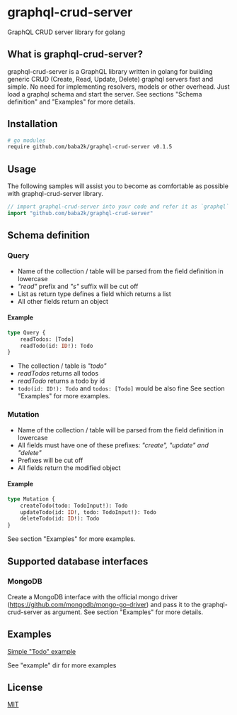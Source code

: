 # graphql-crud-server

GraphQL CRUD server library for golang

## What is graphql-crud-server?

graphql-crud-server is a GraphQL library written in golang for building generic CRUD (Create, Read, Update, Delete) graphql servers fast and simple. No need for implementing resolvers, models or other overhead. Just load a graphql schema and start the server. See sections "Schema definition" and "Examples" for more details.

## Installation

```bash
# go modules
require github.com/baba2k/graphql-crud-server v0.1.5
```

## Usage

The following samples will assist you to become as comfortable as possible with graphql-crud-server library.

```go
// import graphql-crud-server into your code and refer it as `graphql`
import "github.com/baba2k/graphql-crud-server"
```
## Schema definition

### Query

* Name of the collection / table  will be parsed from the field definition in lowercase
* *"read"* prefix and *"s"* suffix will be cut off
* List as return type defines a field which returns a list
* All other fields return an object

#### Example
```graphql
type Query {
    readTodos: [Todo]
    readTodo(id: ID!): Todo
}
```
* The collection / table is *"todo"*
* *readTodos* returns all todos
* *readTodo* returns a todo by id
* `todo(id: ID!): Todo` and `todos: [Todo]` would be also fine
See section "Examples" for more examples.

### Mutation

* Name of the collection / table  will be parsed from the field definition in lowercase
* All fields must have one of these prefixes: *"create", "update" and "delete"* 
* Prefixes will be cut off
* All fields return the modified object

#### Example
```graphql
type Mutation {
    createTodo(todo: TodoInput!): Todo
    updateTodo(id: ID!, todo: TodoInput!): Todo
    deleteTodo(id: ID!): Todo
}
```
See section "Examples" for more examples.

## Supported database interfaces

### MongoDB

Create a MongoDB interface with the official mongo driver (https://github.com/mongodb/mongo-go-driver) and pass it to the graphql-crud-server as argument. See section "Examples" for more details.

## Examples

[Simple "Todo" example](./example/example_todo_server.go)

See "example" dir for more examples

## License

[MIT](LICENSE)